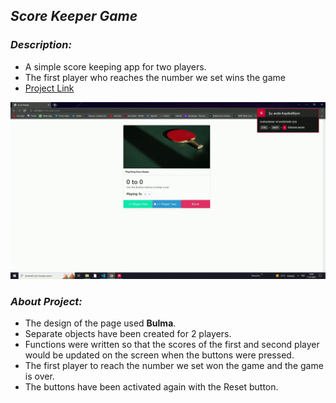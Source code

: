 ## *Score Keeper Game* 

### *Description:*

- A simple score keeping app for two players. 
- The first player who reaches the number we set wins the game
- [Project Link](https://hasanozdisci.github.io/Score-Keeper/)

<img src = "./gif/unknown_2022.07.17-15.04_clip_1_Trim.gif"> 

### *About Project:*
- The design of the page used **Bulma**.
- Separate objects have been created for 2 players.
- Functions were written so that the scores of the first and second player would be updated on the screen when the buttons were pressed.
- The first player to reach the number we set won the game and the game is over.
- The buttons have been activated again with the Reset button.  
